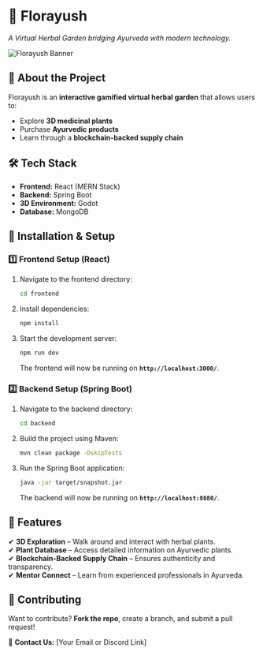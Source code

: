 # 🌿 Florayush

*A Virtual Herbal Garden bridging Ayurveda with modern technology.*

![Florayush Banner](#) <!-- Add an image link here if available -->

## 🚀 About the Project
Florayush is an **interactive gamified virtual herbal garden** that allows users to:
- Explore **3D medicinal plants**
- Purchase **Ayurvedic products**
- Learn through a **blockchain-backed supply chain**

## 🛠 Tech Stack
- **Frontend:** React (MERN Stack)
- **Backend:** Spring Boot
- **3D Environment:** Godot
- **Database:** MongoDB

## 📌 Installation & Setup

### **1️⃣ Frontend Setup (React)**
1. Navigate to the frontend directory:
   ```bash
   cd frontend
   ```
2. Install dependencies:
   ```bash
   npm install
   ```
3. Start the development server:
   ```bash
   npm run dev
   ```
   The frontend will now be running on **`http://localhost:3000/`**.

### **2️⃣ Backend Setup (Spring Boot)**
1. Navigate to the backend directory:
   ```bash
   cd backend
   ```
2. Build the project using Maven:
   ```bash
   mvn clean package -DskipTests
   ```
3. Run the Spring Boot application:
   ```bash
   java -jar target/snapshot.jar
   ```
   The backend will now be running on **`http://localhost:8080/`**.

## 🎯 Features
✔ **3D Exploration** – Walk around and interact with herbal plants.  
✔ **Plant Database** – Access detailed information on Ayurvedic plants.  
✔ **Blockchain-Backed Supply Chain** – Ensures authenticity and transparency.  
✔ **Mentor Connect** – Learn from experienced professionals in Ayurveda.  

## 🤝 Contributing
Want to contribute? **Fork the repo**, create a branch, and submit a pull request!  

📧 **Contact Us:** [Your Email or Discord Link]
